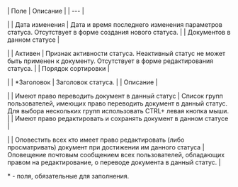| Поле | Описание |
| --- |

|
| Дата изменения | Дата и время последнего изменения параметров статуса. Отсутствует в форме создания нового статуса. |
| Документов в данном статусе |

|
| Активен | Признак активности статуса. Неактивный статус не может быть применен к документу. Отсутствует в форме редактирования статуса. |
| Порядок сортировки |

|
| \*Заголовок | Заголовок статуса. |
| Описание |

|
| Имеют право переводить документ в данный статус | Список групп пользователей, имеющих право переводить документ в данный статус. Для выбора нескольких групп использовать CTRL+ левая кнопка мыши. |
| Имеют право редактировать и сохранять документ в данном статусе |

|
| Оповестить всех кто имеет право редактировать (либо просматривать) документ при достижении им данного статуса | Оповещение почтовым сообщением всех пользователей, обладающих правом на редактирование, о переводе документа в данный статус. |

\* - поля, обязательные для заполнения.

<!--
<h4>Кнопки управления

| Кнопка | Описание |
| --- |

|
| Сохранить | Сохранение параметров статуса. Переход на страницу со [списком статусов](/user_help/content/workflow/workflow_status_list.php) документов. |
| Применить |